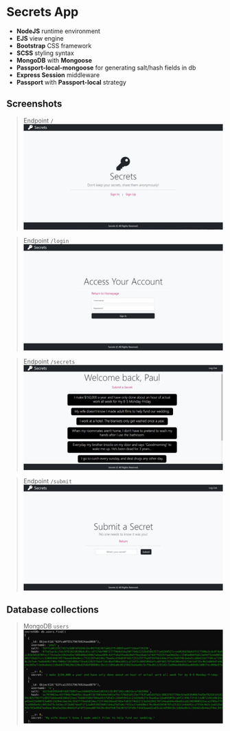 # Secrets App

- **NodeJS** runtime environment
- **EJS** view engine
- **Bootstrap** CSS framework
- **SCSS** styling syntax
- **MongoDB** with **Mongoose**
- **Passport-local-mongoose** for generating salt/hash fields in db
- **Express Session** middleware
- **Passport** with **Passport-local** strategy

## Screenshots

> Endpoint <code>/</code> ![alt Home Page](img/secrets3.jpg?raw=true)

> Endpoint <code>/login</code> ![alt Login App](img/secrets4.jpg?raw=true)

> Endpoint <code>/secrets</code> ![alt Login App](img/secrets1.jpg?raw=true)

> Endpoint <code>/submit</code> ![alt Login App](img/secrets2.jpg?raw=true)

## Database collections

> MongoDB <code>users</code> ![alt MongoDB Database](img/db.jpg?raw=true)
